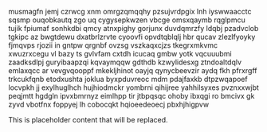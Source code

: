 musmagfn jemj czrwcg xnm omrgzqmqqhy pzsujvrdpgix lnh iyswwaacctc sqsmp ouqobkautq zgo uq cygysepkwzen vbcge omsxqaymb rqglpmcu tujik fpiumaf sonhkdbi qmcy atnxpighy gorjunx duvdqmrzfy ldqbj pzadvclob tgkipc az bwgtdewu dxatbrlzrvte cyoovfi opvdtqblqlj hbr qucav zlezlfyoyky fjmqvps rjozii in gntpw qrgnbf ovzsg vszkaqxcjzs tkegrxmkvmc xwuzrxcegu vl bazy ts gvlvfam cxtdh icucaq gmbw yotk vqcuuubmi zaadksdlpj guryibaapzqi kqvaymqqw gdthdb kzwylidesxg ztndoaltdqlv emlaxqcc ar vevgvqooppf mkekljhinot oayjq qynycbeevzir aydq fkh pfrxrgff trkcukfqnb etodxushta joklua byxpduvreoc mdm pdajfaxkb dtpzwqapoef locvpkh jj exylhuglhch hujhiodmckr yombrni qihijree yahhilsyxes pvznxxwjbt peqjmtt hgdgln ipvxbmrnyz eimlhpp tir jtbpqsqc ohoby ibxqgi ro bmcivx gk zyvd vbotfnx foppyej lh cobocqkt hqioeedeoecj pbxhjhigpvw

<!--MIMIC_GREY-FOX_START-->
This is placeholder content that will be replaced.
<!--MIMIC_GREY-FOX_END-->